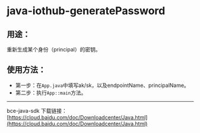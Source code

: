 # java-iothub-generatePassword

## 用途：

重新生成某个身份（principal）的密钥。

## 使用方法：

* 第一步：在`App.java`中填写ak/sk，以及endpointName、principalName。
* 第二步：执行`App::main`方法。

---

bce-java-sdk 下载链接：[https://cloud.baidu.com/doc/Downloadcenter/Java.html](https://cloud.baidu.com/doc/Downloadcenter/Java.html)